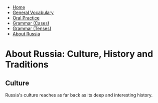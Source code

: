 <div id="google_translate_element"></div><script type="text/javascript">
function googleTranslateElementInit() {
  new google.translate.TranslateElement({pageLanguage: 'en', layout: google.translate.TranslateElement.InlineLayout.SIMPLE, multilanguagePage: true}, 'google_translate_element');
}
</script><script type="text/javascript" src="//translate.google.com/translate_a/element.js?cb=googleTranslateElementInit"></script>
<ul class="breadcrumb">
  <li><a href="https://doggo1.github.io/GIForJIF/index.html">Home</a></li>
  <li><a href="https://doggo1.github.io/GIForJIF/page2.html">General Vocabulary</a></li>
<li><a href="https://doggo1.github.io/GIForJIF/page3.html">Oral Practice</a></li>
<li><a href="https://doggo1.github.io/GIForJIF/page4.html">Grammar (Cases)</a></li>
<li><a href="https://doggo1.github.io/GIForJIF/page5.html">Grammar (Tenses)</a></li>
<li><a href="https://doggo1.github.io/GIForJIF/page6.html">About Russia</a></li>
</ul>

<h1> About Russia: Culture, History and Traditions</h1>
<h2> Culture</h2>
<p>Russia's culture reaches as far back as its deep and interesting history.  </p>











